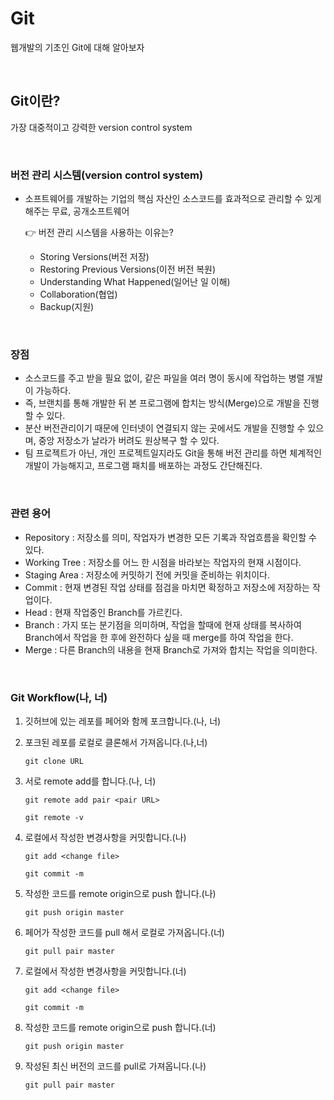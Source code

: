 # Git

웹개발의 기초인 Git에 대해 알아보자

<br>

## Git이란?

가장 대중적이고 강력한 version control system

<br>

### 버전 관리 시스템(version control system)

- 소프트웨어를 개발하는 기업의 핵심 자산인 소스코드를 효과적으로 관리할 수 있게 해주는 무료, 공개소프트웨어

  👉 버전 관리 시스템을 사용하는 이유는?

  - Storing Versions(버전 저장)
  - Restoring Previous Versions(이전 버전 복원)
  - Understanding What Happened(일어난 일 이해)
  - Collaboration(협업)
  - Backup(지원)

<br>

### 장점

- 소스코드를 주고 받을 필요 없이, 같은 파일을 여러 명이 동시에 작업하는 병렬 개발이 가능하다.
- 즉, 브랜치를 통해 개발한 뒤 본 프로그램에 합치는 방식(Merge)으로 개발을 진행할 수 있다.
- 분산 버전관리이기 때문에 인터넷이 연결되지 않는 곳에서도 개발을 진행할 수 있으며, 중앙 저장소가 날라가 버려도 원상복구 할 수 있다.
- 팀 프로젝트가 아닌, 개인 프로젝트일지라도 Git을 통해 버전 관리를 하면 체계적인 개발이 가능해지고, 프로그램 패치를 배포하는 과정도 간단해진다.

<br>

### 관련 용어

- Repository : 저장소를 의미, 작업자가 변경한 모든 기록과 작업흐름을 확인할 수 있다.
- Working Tree : 저장소를 어느 한 시점을 바라보는 작업자의 현재 시점이다.
- Staging Area : 저장소에 커밋하기 전에 커밋을 준비하는 위치이다.
- Commit : 현재 변경된 작업 상태를 점검을 마치면 확정하고 저장소에 저장하는 작업이다.
- Head : 현재 작업중인 Branch를 가르킨다.
- Branch : 가지 또는 분기점을 의미하며, 작업을 할때에 현재 상태를 복사하여 Branch에서 작업을 한 후에 완전하다 싶을 때 merge를 하여 작업을 한다.
- Merge : 다른 Branch의 내용을 현재 Branch로 가져와 합치는 작업을 의미한다.

<br>

### Git Workflow(나, 너)

1. 깃허브에 있는 레포를 페어와 함께 포크합니다.(나, 너)
2. 포크된 레포를 로컬로 클론해서 가져옵니다.(나,너)

   `git clone URL`

3. 서로 remote add를 합니다.(나, 너)

   `git remote add pair <pair URL>`

   `git remote -v`

4. 로컬에서 작성한 변경사항을 커밋합니다.(나)

   `git add <change file>`

   `git commit -m`

5. 작성한 코드를 remote origin으로 push 합니다.(나)

   `git push origin master`

6. 페어가 작성한 코드를 pull 해서 로컬로 가져옵니다.(너)

   `git pull pair master`

7. 로컬에서 작성한 변경사항을 커밋합니다.(너)

   `git add <change file>`

   `git commit -m`

8. 작성한 코드를 remote origin으로 push 합니다.(너)

   `git push origin master`

9. 작성된 최신 버전의 코드를 pull로 가져옵니다.(나)

   `git pull pair master`
